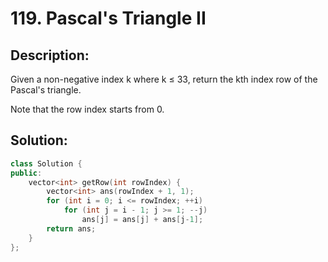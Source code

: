 # 119. Pascal's Triangle II

## Description:

Given a non-negative index k where k ≤ 33, return the kth index row of the Pascal's triangle.

Note that the row index starts from 0.

## Solution:

```c++
class Solution {
public:
    vector<int> getRow(int rowIndex) {
        vector<int> ans(rowIndex + 1, 1);
        for (int i = 0; i <= rowIndex; ++i)
            for (int j = i - 1; j >= 1; --j)
                ans[j] = ans[j] + ans[j-1];
        return ans;
    }
};
```

<!-- remark：

-  -->
